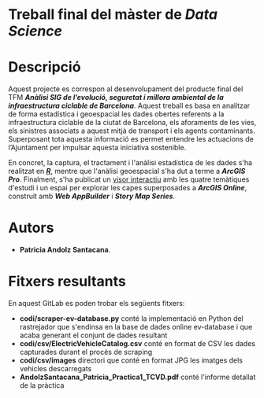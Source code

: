 # Treball final del màster de _Data Science_

#  Descripció
Aquest projecte es correspon al desenvolupament del producte final del TFM _**Anàlisi SIG de l’evolució, seguretat i millora ambiental de la infraestructura ciclable de Barcelona**_. Aquest treball es basa en analitzar de forma estadística i geoespacial les dades obertes referents a la infraestructura ciclable de la ciutat de Barcelona, els aforaments de les vies, els sinistres associats a aquest mitjà de transport i els agents contaminants. Superposant tota aquesta informació es permet entendre les actuacions de l’Ajuntament per impulsar aquesta iniciativa sostenible.

En concret, la captura, el tractament i l'anàlisi estadística de les dades s'ha realitzat en ***[R](https://patriciaandolz.github.io/tfm/)***, mentre que l'anàlisi geoespacial s'ha dut a terme a ***ArcGIS Pro***. Finalment, s'ha publicat un [visor interactiu](https://patriciaandolz.maps.arcgis.com/apps/MapSeries/index.html?appid=d3808fb4190b40939b9d3bfea61f7f7b) amb les quatre temàtiques d'estudi i un espai per explorar les capes superposades a ***ArcGIS Online***, construit amb ***Web AppBuilder*** i ***Story Map Series***.

# Autors
* **Patricia Andolz Santacana**.

# Fitxers resultants
En aquest GitLab es poden trobar els següents fitxers:
*  **codi/scraper-ev-database.py** conté la implementació en Python del rastrejador que s'endinsa en la base de dades online ev-database i que acaba generant el conjunt de dades resultant
*  **codi/csv/ElectricVehicleCatalog.csv** conté en format de CSV les dades capturades durant el procés de scraping
*  **codi/csv/images** directori que conté en format JPG les imatges dels vehicles descarregats 
*  **AndolzSantacana_Patricia_Practica1_TCVD.pdf** conté l'informe detallat de la pràctica
